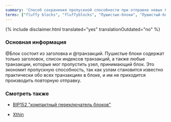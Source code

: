 ```yaml
---
summary: 'Способ сохранения пропускной способности при отправке новых блоков в сеть'
terms: ["fluffy blocks", "fluffyblocks", "Пушистые-блоки", "Пушистый-блок"]
---
```


{% include disclaimer.html translated="yes" translationOutdated="no" %}

### Основная информация

@Блок состоит из заголовка и @транзакций. Пушистые блоки содержат только
заголовок, список индексов транзакций, а также любые транзакции, которые мог
пропустить узел, принимающий блок. Это экономит пропускную способность, так
как узлам становится известно практически обо всех транзакциях в блоке, и им
не приходится производить повторную отправку.

### Смотреть также

* [BIP152 "компактный переключатель
  блоков"](https://github.com/bitcoin/bips/blob/master/bip-0152.mediawiki)

* [Xthin](https://github.com/BitcoinUnlimited/BitcoinUnlimited/blob/release/doc/bu-xthin-protocol.md)
